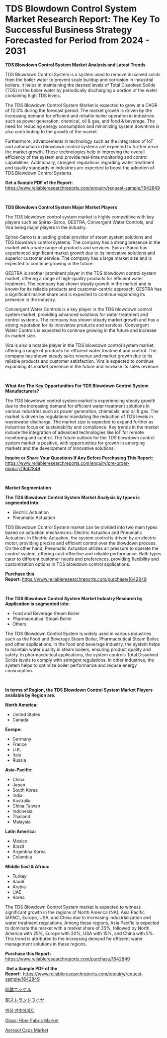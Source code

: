 <p><h1>TDS Blowdown Control System Market Research Report: The Key To Successful Business Strategy Forecasted for Period from 2024 - 2031</h1></p><p><strong>TDS Blowdown Control System Market Analysis and Latest Trends</strong></p>
<p><p>TDS Blowdown Control System is a system used to remove dissolved solids from the boiler water to prevent scale buildup and corrosion in industrial boilers. It helps in maintaining the desired levels of Total Dissolved Solids (TDS) in the boiler water by periodically discharging a portion of the water containing high TDS levels.</p><p>The TDS Blowdown Control System Market is expected to grow at a CAGR of 12.3% during the forecast period. The market growth is driven by the increasing demand for efficient and reliable boiler operation in industries such as power generation, chemical, oil & gas, and food & beverage. The need for reducing energy consumption and minimizing system downtime is also contributing to the growth of the market.</p><p>Furthermore, advancements in technology such as the integration of IoT and automation in blowdown control systems are expected to further drive the market growth. These technologies help in improving the overall efficiency of the system and provide real-time monitoring and control capabilities. Additionally, stringent regulations regarding water treatment and quality standards in industries are expected to boost the adoption of TDS Blowdown Control Systems.</p></p>
<p><strong>Get a Sample PDF of the Report:&nbsp;</strong> <a href="https://www.reliableresearchreports.com/enquiry/request-sample/1642849">https://www.reliableresearchreports.com/enquiry/request-sample/1642849</a></p>
<p>&nbsp;</p>
<p><strong>TDS Blowdown Control System Major Market Players</strong></p>
<p><p>The TDS blowdown control system market is highly competitive with key players such as Spirax-Sarco, GESTRA, Convergent Water Controls, and Vira being major players in the industry.</p><p>Spirax-Sarco is a leading global provider of steam system solutions and TDS blowdown control systems. The company has a strong presence in the market with a wide range of products and services. Spirax-Sarco has experienced significant market growth due to its innovative solutions and superior customer service. The company has a large market size and is expected to continue growing in the future.</p><p>GESTRA is another prominent player in the TDS blowdown control system market, offering a range of high-quality products for efficient water treatment. The company has shown steady growth in the market and is known for its reliable products and customer-centric approach. GESTRA has a significant market share and is expected to continue expanding its presence in the industry.</p><p>Convergent Water Controls is a key player in the TDS blowdown control system market, providing advanced solutions for water treatment and control systems. The company has shown steady market growth and has a strong reputation for its innovative products and services. Convergent Water Controls is expected to continue growing in the future and increase its market size.</p><p>Vira is also a notable player in the TDS blowdown control system market, offering a range of products for efficient water treatment and control. The company has shown steady sales revenue and market growth due to its reliable products and customer satisfaction. Vira is expected to continue expanding its market presence in the future and increase its sales revenue.</p></p>
<p>&nbsp;</p>
<p><strong>What Are The Key Opportunities For TDS Blowdown Control System Manufacturers?</strong></p>
<p><p>The TDS blowdown control system market is experiencing steady growth due to the increasing demand for efficient water treatment solutions in various industries such as power generation, chemicals, and oil & gas. The market is driven by regulations mandating the reduction of TDS levels in wastewater discharge. The market size is expected to expand further as industries focus on sustainability and compliance. Key trends in the market include the integration of advanced technologies like IoT for remote monitoring and control. The future outlook for the TDS blowdown control system market is positive, with opportunities for growth in emerging markets and the development of innovative solutions.</p></p>
<p><strong>Inquire or Share Your Questions If Any Before Purchasing This Report:</strong> <a href="https://www.reliableresearchreports.com/enquiry/pre-order-enquiry/1642849">https://www.reliableresearchreports.com/enquiry/pre-order-enquiry/1642849</a></p>
<p>&nbsp;</p>
<p><strong>Market Segmentation</strong></p>
<p><strong>The TDS Blowdown Control System Market Analysis by types is segmented into:</strong></p>
<p><ul><li>Electric Actuation</li><li>Pneumatic Actuation</li></ul></p>
<p><p>TDS Blowdown Control System market can be divided into two main types based on actuation mechanisms: Electric Actuation and Pneumatic Actuation. In Electric Actuation, the system control is driven by an electric motor, providing precise and efficient control over the blowdown process. On the other hand, Pneumatic Actuation utilizes air pressure to operate the control system, offering cost-effective and reliable performance. Both types cater to different customer needs and preferences, providing flexibility and customization options in TDS blowdown control applications.</p></p>
<p><strong>Purchase this Report:&nbsp;</strong><a href="https://www.reliableresearchreports.com/purchase/1642849">https://www.reliableresearchreports.com/purchase/1642849</a></p>
<p>&nbsp;</p>
<p><strong>The TDS Blowdown Control System Market Industry Research by Application is segmented into:</strong></p>
<p><ul><li>Food and Beverage Steam Boiler</li><li>Pharmaceutical Steam Boiler</li><li>Others</li></ul></p>
<p><p>The TDS Blowdown Control System is widely used in various industries such as the Food and Beverage Steam Boiler, Pharmaceutical Steam Boiler, and other applications. In the food and beverage industry, the system helps to maintain water quality in steam boilers, ensuring product quality and safety. In pharmaceutical applications, the system controls Total Dissolved Solids levels to comply with stringent regulations. In other industries, the system helps to optimize boiler performance and reduce energy consumption.</p></p>
<p>&nbsp;</p>
<p><strong>In terms of Region, the TDS Blowdown Control System Market Players available by Region are:</strong></p>
<p>
    <p> <strong> North America: </strong>
        <ul>
            <li>United States</li>
            <li>Canada</li>
        </ul>
        </p> 
    <p> <strong> Europe: </strong>
        <ul>
            <li>Germany</li>
            <li>France</li>
            <li>U.K.</li>
            <li>Italy</li>
            <li>Russia</li>
        </ul>
        </p> 
    <p> <strong> Asia-Pacific: </strong>
        <ul>
            <li>China</li>
            <li>Japan</li>
            <li>South Korea</li>
            <li>India</li>
            <li>Australia</li>
            <li>China Taiwan</li>
            <li>Indonesia</li>
            <li>Thailand</li>
            <li>Malaysia</li>
        </ul>
        </p> 
    <p> <strong> Latin America: </strong>
        <ul>
            <li>Mexico</li>
            <li>Brazil</li>
            <li>Argentina Korea</li>
            <li>Colombia</li>
        </ul>
        </p> 
    <p> <strong> Middle East & Africa: </strong>
        <ul>
            <li>Turkey</li>
            <li>Saudi</li>
            <li>Arabia</li>
            <li>UAE</li>
            <li>Korea</li>
        </ul>
    </p>
    </p>
<p><p>The TDS Blowdown Control System market is expected to witness significant growth in the regions of North America (NA), Asia Pacific (APAC), Europe, USA, and China due to increasing industrialization and water treatment regulations. Among these regions, Asia Pacific is expected to dominate the market with a market share of 35%, followed by North America with 25%, Europe with 20%, USA with 15%, and China with 5%. This trend is attributed to the increasing demand for efficient water management solutions in these regions.</p></p>
<p><strong>Purchase this Report: </strong><a href="https://www.reliableresearchreports.com/purchase/1642849">https://www.reliableresearchreports.com/purchase/1642849</a></p>
<p>&nbsp;<strong>Get a Sample PDF of the Report:&nbsp;&nbsp;</strong><a href="https://www.reliableresearchreports.com/enquiry/request-sample/1642849">https://www.reliableresearchreports.com/enquiry/request-sample/1642849</a></p>
<p><strong></strong></p>
<p><p><a href="https://medium.com/@sheliamoneyz1c4jitzdb7wqt/%E3%83%8B%E3%83%83%E3%82%B1%E3%83%AB%E7%A1%AB%E9%85%B8%E5%A1%A9%E5%B8%82%E5%A0%B4%E3%81%AE%E8%A6%8F%E6%A8%A1%E3%81%A8%E5%B8%82%E5%A0%B4%E5%8B%95%E5%90%91-%E5%AE%8C%E5%85%A8%E3%81%AA%E7%94%A3%E6%A5%AD%E6%A6%82%E8%A6%81-2024%E5%B9%B4%E3%81%8B%E3%82%892031%E5%B9%B4%E3%81%BE%E3%81%A7-da7427da94c3">硫酸ニッケル</a></p><p><a href="https://medium.com/@sheliamoneyz1c4jitzdb7wqt/%E9%8A%85%E8%A3%BD%E7%B7%9A%E6%9D%90%E5%B8%82%E5%A0%B4%E3%81%AF-%E5%B8%82%E5%A0%B4%E3%82%B7%E3%82%A7%E3%82%A2-%E3%82%B5%E3%82%A4%E3%82%BA-%E3%81%8A%E3%82%88%E3%81%B32031%E5%B9%B4%E3%81%BE%E3%81%A7%E3%81%AE%E4%BA%88%E6%B8%AC%E3%81%AB%E7%84%A6%E7%82%B9%E3%82%92%E5%BD%93%E3%81%A6%E3%81%A6%E3%81%84%E3%81%BE%E3%81%99-4aecc67424b7">銅ストランドワイヤ</a></p><p><a href="https://medium.com/@brandonramos59/%EB%B2%A4%EC%A1%B8-%EB%B2%A4%EC%A1%B0%EC%97%90%EC%9D%B4%ED%8A%B8-%EC%8B%9C%EC%9E%A5-%EB%B3%B4%EA%B3%A0%EC%84%9C%EB%8A%94-%EC%9D%B4-%EC%8B%9C%EC%9E%A5%EC%9D%98-%EC%B5%9C%EC%8B%A0-%ED%8A%B8%EB%A0%8C%EB%93%9C%EC%99%80-%EC%84%B1%EC%9E%A5-%EA%B8%B0%ED%9A%8C%EB%A5%BC-%EB%93%9C%EB%9F%AC%EB%83%85%EB%8B%88%EB%8B%A4-7611cf8d6ed1">벤질 벤조에이트</a></p><p><a href="https://gamy-alyssum-396.notion.site/Glass-Fiber-Fabric-Market-Offer-Valuable-Insights-into-Market-Size-Market-Share-Market-Trends-and-95b525a0f79a4dc0a334f9f759bef5bd">Glass-Fiber Fabric Market</a></p><p><a href="https://view.publitas.com/reportprime-1/aerosol-caps-market-size-focuses-on-market-dynamics-in-depth-analysis-and-future-projections-of-its-market-forecasted-for-period-from-2024-to-2031/">Aerosol Caps Market</a></p></p>